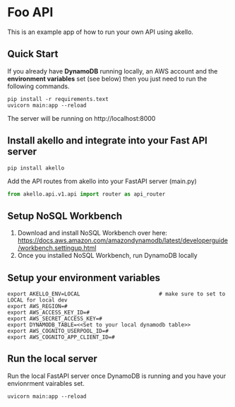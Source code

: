 # Foo API


This is an example app of how to run your own API using akello.

## Quick Start

If you already have **DynamoDB** running locally, an AWS account and the **environment variables** set (see below) then you just need to run the following commands.

```commandline
pip install -r requirements.text
uvicorn main:app --reload
```

The server will be running on http://localhost:8000


## Install akello and integrate into your Fast API server

```commandline
pip install akello
```

Add the API routes from akello into your FastAPI server (main.py)
```python
from akello.api.v1.api import router as api_router
```

## Setup NoSQL Workbench
1. Download and install NoSQL Workbench over here: https://docs.aws.amazon.com/amazondynamodb/latest/developerguide/workbench.settingup.html
2. Once you installed NoSQL Workbench, run DynamoDB locally

## Setup your environment variables

```commandline
export AKELLO_ENV=LOCAL                         # make sure to set to LOCAL for local dev
export AWS_REGION=#
export AWS_ACCESS_KEY_ID=#
export AWS_SECRET_ACCESS_KEY=#
export DYNAMODB_TABLE=<<Set to your local dynamodb table>>
export AWS_COGNITO_USERPOOL_ID=#
export AWS_COGNITO_APP_CLIENT_ID=#
```

## Run the local server

Run the local FastAPI server once DynamoDB is running and you have your envionrment vairables set.

```commandline
uvicorn main:app --reload
```